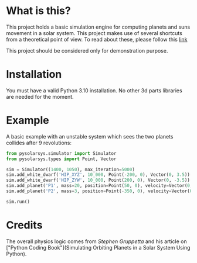 # What is this?
This project holds a basic simulation engine for computing planets and suns movement in a solar system. This project makes use of
several shortcuts from a theoretical point of view. To read about these, please follow this [link](Physics.md)

This project should be considered only for demonstration purpose.

# Installation
You must have a valid Python 3.10 installation. No other 3d parts libraries are needed for the moment.

# Example
A basic example with an unstable system which sees the two planets collides after 9 revolutions:
```python
from pysolarsys.simulator import Simulator
from pysolarsys.types import Point, Vector

sim = Simulator((1400, 1050), max_iteration=5000)
sim.add_white_dwarf('HIP_XYZ', 10_000, Point(-200, 0), Vector(0, 3.5))
sim.add_white_dwarf('HIP_ZYW', 10_000, Point(200, 0), Vector(0, -3.5))
sim.add_planet('P1', mass=20, position=Point(50, 0), velocity=Vector(0, 11))
sim.add_planet('P2', mass=3, position=Point(-350, 0), velocity=Vector(0, -10))

sim.run()
```

# Credits
The overall physics logic comes from *Stephen Gruppetta* and his article on ["Python Coding Book"](Simulating Orbiting Planets in a Solar System Using Python).
